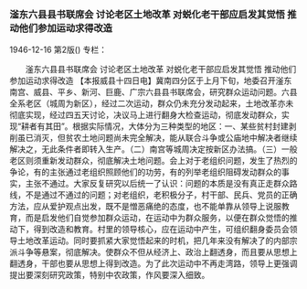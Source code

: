 ### 滏东六县县书联席会  讨论老区土地改革  对蜕化老干部应启发其觉悟  推动他们参加运动求得改造

1946-12-16
第2版()
专栏：

　　滏东六县县书联席会
    讨论老区土地改革
    对蜕化老干部应启发其觉悟
    推动他们参加运动求得改造
    【本报威县十四日电】冀南四分区于上月下旬，地委召开滏东南宫、威县、平乡、新河、巨鹿、广宗六县县书联席会，研究群众运动问题。六县全系老区（城周为新区），经过二次运动，群众仍未充分发动起来，土地改革亦未彻底实现，经过四五天讨论，决议马上进行翻身大检查运动，彻底发动群众，实现“耕者有其田”。根据实际情况，大体分为三种类型的地区：一、某些贫村封建剥削虽已消灭，但贫农土地问题尚未完全解决，能从联合斗争或公庙地中解决者继续解决之，无此条件者即转入生产。（二）南宫等城周决定按新区办法搞。（三）一般老区则须重新发动群众，彻底解决土地问题。会上对于老组织问题，发生了热烈的争论，有的主张通过老组织照顾他们的功劳，有的列举老组织阻碍发动群众的事实，主张不通过。大家反复研究以后统一了认识：问题的本质是没有真正走群众路线，不是通过不通过的问题；对老组织，老积极分子，村干部、民兵、党员的正确方法，应从爱护观点出发，既不是憎恶痛绝的态度，也不能单靠从领导上说服教育，而是启发他们自觉参加群众运动，在运动中为群众服务，以便在群众觉悟的推动下，得到改造和教育。村里的领导核心，应在运动中产生，可组织翻身委员会领导土地改革运动。同时要抓紧大家觉悟起来的时机，把几年来没有解决了的内部宗派斗争等悬案，彻底解决。使群众不但从经济上、政治上翻透身，而且要从思想上翻透身，干部也要从思想上得到改造。为了此次运动中不再走湾路，领导上更强调提出要深刻研究政策，特别中农政策，作风要深入细致。
